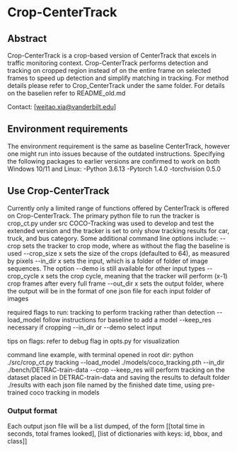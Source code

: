 # Crop-CenterTrack

## Abstract
Crop-CenterTrack is a crop-based version of CenterTrack that excels in traffic monitoring context. Crop-CenterTrack performs detection and tracking on cropped region instead of on the entire frame on selected frames to speed up detection and simplify matching in tracking. For method details please refer to Crop_CenterTrack under the same folder. For details on the baselien refer to README_old.md

Contact: [weitao.xia@vanderbilt.edu]

## Environment requirements
The environment requirement is the same as baseline CenterTrack, however one might run into issues because of the outdated instructions. Specifying the following packages to earlier versions are confirmed to work on both Windows 10/11 and Linux:
-Python 3.6.13
-Pytorch 1.4.0
-torchvision 0.5.0

## Use Crop-CenterTrack
Currently only a limited range of functions offered by CenterTrack is offered on Crop-CenterTrack. The primary python file to run the tracker is crop_ct.py under src
COCO-Tracking was used to develop and test the extended version and the tracker is set to only show tracking results for car, truck, and bus category. Some additional command line options include:
--crop              sets the tracker to crop mode, where as without the flag the baseline is used
--crop_size x       sets the size of the crops (defaulted to 64), as measured by pixels
--in_dir x          sets the input, which is a folder of folder of image sequences. The option --demo is still available for other input types
--crop_cycle x      sets the crop cycle, meaning that the tracker will perform (x-1) crop frames after every full frame
--out_dir x         sets the output folder, where the output will be in the format of one json file for each input folder of images

required flags to run:
tracking            to perform tracking rather than detection
--load_model        follow instructions for baseline to add a model
--keep_res          necessary if cropping
--in_dir or --demo  select input

tips on flags:
refer to debug flag in opts.py for visualization

command line example, with terminal opened in root dir:
python ./src/crop_ct.py tracking --load_model ./models/coco_tracking.pth --in_dir ./bench/DETRAC-train-data --crop --keep_res
will perform tracking on the dataset placed in DETRAC-train-data and saving the results to default folder ./results with each json file named by the finished date time, using pre-trained coco tracking in models

### Output format
Each output json file will be a list dumped, of the form [[total time in seconds, total frames looked], [list of dictionaries with keys: id, bbox, and class]]

